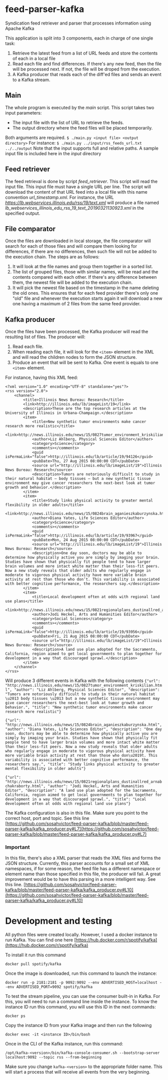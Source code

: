 # feed-parser-kafka
Syndication feed retriever and parser that processes information using Apache Kafka

This application is split into 3 components, each in charge of one single task:
1. Retrieve the latest feed from a list of URL feeds and store the contents of each in a local file
2. Read each file and find differences. If there's any new feed, then the file will be processed next. If not, the file will be droped from the execution.
3. A Kafka producer that reads each of the diff'ed files and sends an event to a Kafka stream. 

## Main
The whole program is executed by the *main* script. This script takes two input parameters:
* The input file with the list of URL to retrieve the feeds.
* The output directory where the feed files will be placed temporarily.

Both arguments are required.
```$ ./main.py <input file> <output directory>```
For instance:
```$ ./main.py ../input/rss_feeds_url.txt ../../output```
Note that the input supports full and relative paths.
A sample input file is included here in the *input* directory
## Feed retriever
The feed retrieval is done by script *feed_retriever*. This script will read the input file. This input file must have a single URL per line. The script will download the content of that URL feed into a local file with this name convention *url_timestamp.xml*. For instance, the URL *https://lb.webservices.illinois.edu/rss/19/text.xml* will produce a file named
*lb_webservices_illinois_edu_rss_19_text_20190321130923.xml* in the specified output.
## File comparator
Once the files are downloaded in local storage, the file comparator will search for each of those files and will compare them looking for differences, if there are no differences, then such file will not be added to the execution chain. The steps are as follows:
1. It will look at the file names and group them together in a sorted list.
2.  The list of grouped files, those with similar names, will be read and the contents compared with each other. If there's any difference between them, the newest file will be added to the execution chain.
3. It will pick the newest file based on the timestamp in the name deleting the old ones. This ensures that for each feed provider there's only one "old" file and whenever the execution starts again it will download a new one having a maximum of 2 files from the same feed provider.
## Kafka producer
Once the files have been processed, the Kafka producer will read the resulting list of files. The producer will:
1. Read each file.
2. When reading each file, it will look for the ```<item>``` element in the XML and will read the children nodes to form the JSON structure.
3. Produce an event that will be sent to Kafka. One event is equals to one ```<item>``` element.

For instance, having this XML feed:
```
<?xml version="1.0" encoding="UTF-8" standalone="yes"?>
<rss version="2.0">
    <channel>
        <title>Illinois News Bureau: Research</title>
        <link>http://illinois.edu/lb/imageList/19</link>
        <description>These are the top research articles at the University of Illinois in Urbana-Champaign.</description>
        <item>
            <title>New synthetic tumor environments make cancer research more realistic</title>
            <link>http://news.illinois.edu/news/15/0827tumor_environment_kriskilian.html</link>
            <author>Liz Ahlberg, Physical Sciences Editor</author>
            <category>Science</category>
            <comments></comments>
            <guid isPermaLink="false">http://illinois.edu/lb/article/19/94126</guid>
            <pubDate>Thu, 27 Aug 2015 08:00:00 CDT</pubDate>
            <source url="http://illinois.edu/lb/imageList/19">Illinois News Bureau: Research</source>
            <description>Tumors are notoriously difficult to study in their natural habitat – body tissues – but a new synthetic tissue environment may give cancer researchers the next-best look at tumor growth and behavior.</description>
        </item>
        <item>
            <title>Study links physical activity to greater mental flexibility in older adults</title>
            <link>http://news.illinois.edu/news/15/0824brain_aganieszkaburzynska.html</link>
            <author>Diana Yates, Life Sciences Editor</author>
            <category>Science</category>
            <comments></comments>
            <guid isPermaLink="false">http://illinois.edu/lb/article/19/93967</guid>
            <pubDate>Mon, 24 Aug 2015 08:00:00 CDT</pubDate>
            <source url="http://illinois.edu/lb/imageList/19">Illinois News Bureau: Research</source>
            <description>One day soon, doctors may be able to determine how physically active you are simply by imaging your brain. Studies have shown that physically fit people tend to have larger brain volumes and more intact white matter than their less-fit peers. Now a new study reveals that older adults who regularly engage in moderate to vigorous physical activity have more variable brain activity at rest than those who don’t. This variability is associated with better cognitive performance, the researchers say.</description>
        </item>
        <item>
            <title>Local development often at odds with regional land use plans</title>
            <link>http://news.illinois.edu/news/15/0821regionalplans_dustinallred_arnabchakraborty.html</link>
            <author>Jodi Heckel, Arts and Humanities Editor</author>
            <category>Social Sciences</category>
            <comments></comments>
            <guid isPermaLink="false">http://illinois.edu/lb/article/19/93956</guid>
            <pubDate>Fri, 21 Aug 2015 08:00:00 CDT</pubDate>
            <source url="http://illinois.edu/lb/imageList/19">Illinois News Bureau: Research</source>
            <description>A land use plan adopted for the Sacramento, California, region aimed to get local governments to plan together for development in a way that discouraged sprawl.</description>
        </item>
    </channel>
</rss>
```
Will produce 3 different events in Kafka with the following contents
```{"url": "http://news.illinois.edu/news/15/0827tumor_environment_kriskilian.html", "author": "Liz Ahlberg, Physical Sciences Editor", "description": "Tumors are notoriously difficult to study in their natural habitat \u2013 body tissues \u2013 but a new synthetic tissue environment may give cancer researchers the next-best look at tumor growth and behavior.", "title": "New synthetic tumor environments make cancer research more realistic"}```

```{"url": "http://news.illinois.edu/news/15/0824brain_aganieszkaburzynska.html", "author": "Diana Yates, Life Sciences Editor", "description": "One day soon, doctors may be able to determine how physically active you are simply by imaging your brain. Studies have shown that physically fit people tend to have larger brain volumes and more intact white matter than their less-fit peers. Now a new study reveals that older adults who regularly engage in moderate to vigorous physical activity have more variable brain activity at rest than those who don\u2019t. This variability is associated with better cognitive performance, the researchers say.", "title": "Study links physical activity to greater mental flexibility in older adults"}```

```{"url": "http://news.illinois.edu/news/15/0821regionalplans_dustinallred_arnabchakraborty.html", "author": "Jodi Heckel, Arts and Humanities Editor", "description": "A land use plan adopted for the Sacramento, California, region aimed to get local governments to plan together for development in a way that discouraged sprawl.", "title": "Local development often at odds with regional land use plans"}```

The Kafka configuration is also in this file. Make sure you point to the correct host, port and topic. See this line
[https://github.com/sosahvictor/feed-parser-kafka/blob/master/feed-parser-kafka/kafka_producer.py#L7](https://github.com/sosahvictor/feed-parser-kafka/blob/master/feed-parser-kafka/kafka_producer.py#L7)
### Important
In this file, there's also a XML parser that reads the XML files and forms the JSON structure. Currently, this parser accounts for a small set of XML namespaces, if for some reason, the feed file has a different namespace or element name than those specified in this file, the producer will fail. A great improvement would be to have this parsing in a more intelligent way. See this line.
[https://github.com/sosahvictor/feed-parser-kafka/blob/master/feed-parser-kafka/kafka_producer.py#L10](https://github.com/sosahvictor/feed-parser-kafka/blob/master/feed-parser-kafka/kafka_producer.py#L10)

# Development and testing
All python files were created locally. However, I used a docker instance to run Kafka. You can find one here
[https://hub.docker.com/r/spotify/kafka](https://hub.docker.com/r/spotify/kafka)

To install it run this command

```docker pull spotify/kafka```

Once the image is downloaded, run this command to launch the instance:

```docker run -p 2181:2181 -p 9092:9092 --env ADVERTISED_HOST=localhost --env ADVERTISED_PORT=9092 spotify/kafka```

To test the stream pipeline, you can use the consumer built-in in Kafka. For this, you will need to run a command line inside the instance. To know the instance ID run this command, you will use this ID in the next commands:

```docker ps```

Copy the instance ID from your Kafka image and then run the following

```docker exec -it <instance ID>/bin/bash```

Once in the CLI of the Kafka instance, run this command:

```/opt/kafka-<version>/bin/kafka-console-consumer.sh --bootstrap-server localhost:9092 --topic rss --from-beginning```

Make sure you change ```kafka-<version>``` to the appropriate folder name.
This will start a process that will receive all events from the very beginning.
